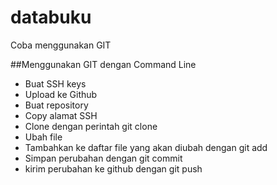 # databuku
Coba menggunakan GIT

##Menggunakan GIT dengan Command Line
- Buat SSH keys
- Upload ke Github
- Buat repository
- Copy alamat SSH
- Clone dengan perintah git clone <alamat ssh>
- Ubah file
- Tambahkan ke daftar file yang akan diubah dengan git add
- Simpan perubahan dengan git commit
- kirim perubahan ke github dengan git push
